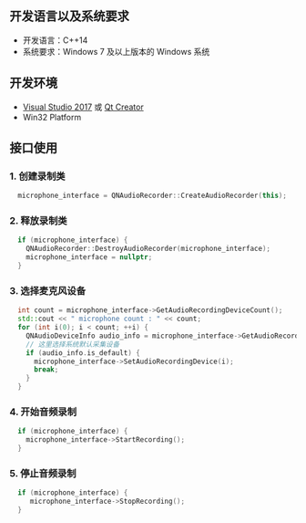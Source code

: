 ## 开发语言以及系统要求

- 开发语言：C++14
- 系统要求：Windows 7 及以上版本的 Windows 系统

## 开发环境

- [Visual Studio 2017](https://www.visualstudio.com/zh-hans/vs/older-downloads/) 或 [Qt Creator](http://download.qt.io/archive/qt/)
- Win32 Platform


## 接口使用


### 1. 创建录制类
```c++
  microphone_interface = QNAudioRecorder::CreateAudioRecorder(this);
```

### 2. 释放录制类
```c++
  if (microphone_interface) {
    QNAudioRecorder::DestroyAudioRecorder(microphone_interface);
    microphone_interface = nullptr;
  }
```

### 3. 选择麦克风设备
```c++
  int count = microphone_interface->GetAudioRecordingDeviceCount();
  std::cout << " microphone count : " << count;
  for (int i(0); i < count; ++i) {
    QNAudioDeviceInfo audio_info = microphone_interface->GetAudioRecordingDeviceInfo(i);
    // 这里选择系统默认采集设备
    if (audio_info.is_default) {
      microphone_interface->SetAudioRecordingDevice(i);
      break;
    }
  }
```

### 4. 开始音频录制
```c++
  if (microphone_interface) {
    microphone_interface->StartRecording();
  }
```

### 5. 停止音频录制
```c++
  if (microphone_interface) {
     microphone_interface->StopRecording();
  }

```
